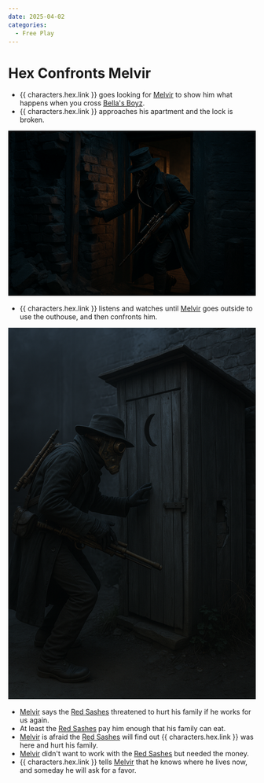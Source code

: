 ```yaml
---
date: 2025-04-02
categories:
  - Free Play
---
```

# Hex Confronts Melvir

- {{ characters.hex.link }} goes looking for [Melvir](melvir.md) to show him what happens when you cross [Bella's Boyz](bellas-boyz.md).
- {{ characters.hex.link }} approaches his apartment and the lock is broken.

<!-- more -->

![Hex at Melvir's Door](./hex-at-melvirs-door.png)

- {{ characters.hex.link }} listens and watches until [Melvir](melvir.md) goes outside to use the outhouse, and then confronts him.

![Hex at the Melvir's Outhouse](./hex-at-melvirs-outhouse.png)

- [Melvir](melvir.md) says the [Red Sashes](red-sashes.md) threatened to hurt his family if he works for us again.
- At least the [Red Sashes](red-sashes.md) pay him enough that his family can eat.
- [Melvir](melvir.md) is afraid the [Red Sashes](red-sashes.md) will find out {{ characters.hex.link }} was here and hurt his family.
- [Melvir](melvir.md) didn't want to work with the [Red Sashes](red-sashes.md) but needed the money.
- {{ characters.hex.link }} tells [Melvir](melvir.md) that he knows where he lives now, and someday he will ask for a favor.
